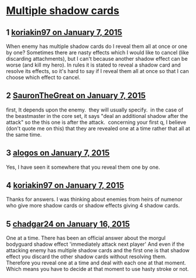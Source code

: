 # [Multiple shadow cards](https://community.fantasyflightgames.com/topic/131130-multiple-shadow-cards/)

## 1 [koriakin97 on January 7, 2015](https://community.fantasyflightgames.com/topic/131130-multiple-shadow-cards/?do=findComment&comment=1396023)

When enemy has multiple shadow cards do I reveal them all at once or one by one? Sometimes there are nasty effects which I would like to cancel (like discarding attachments), but I can't because another shadow effect can be worse (and kill my hero). In rules it is stated to reveal a shadow card and resolve its effects, so it's hard to say if I reveal them all at once so that I can choose which effect to cancel.

## 2 [SauronTheGreat on January 7, 2015](https://community.fantasyflightgames.com/topic/131130-multiple-shadow-cards/?do=findComment&comment=1396093)

first, It depends upon the enemy.  they will usually specify.  in the case of the beastmaster in the core set, it says "deal an additional shadow after the attack" so the this one is after the attack.  concerning your first q, I believe (don't quote me on this) that they are revealed one at a time rather that all at the same time.

## 3 [alogos on January 7, 2015](https://community.fantasyflightgames.com/topic/131130-multiple-shadow-cards/?do=findComment&comment=1396100)

Yes, I have seen it somewhere that you reveal them one by one.

## 4 [koriakin97 on January 7, 2015](https://community.fantasyflightgames.com/topic/131130-multiple-shadow-cards/?do=findComment&comment=1396307)

Thanks for answers. I was thinking about enemies from heirs of numenor who give more shadow cards or shadow effects giving 4 shadow cards.

## 5 [chadgar24 on January 16, 2015](https://community.fantasyflightgames.com/topic/131130-multiple-shadow-cards/?do=findComment&comment=1408312)

One at a time. There has been an official answer about the morgul bodyguard shadow effect 'immediately attack next player' And even if the attacking enemy has multiple shadow cards and the first one is that shadow effect you discard the other shadow cards without resolving them. Therefore you reveal one at a time and deal with each one at that moment. Which means you have to decide at that moment to use hasty stroke or not.


